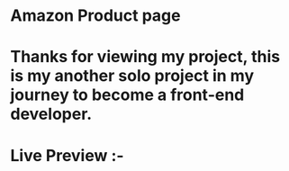 # Amazon Product page
# Thanks for viewing my project, this is my another solo project in my journey to become a front-end developer.
# Live Preview :- 
